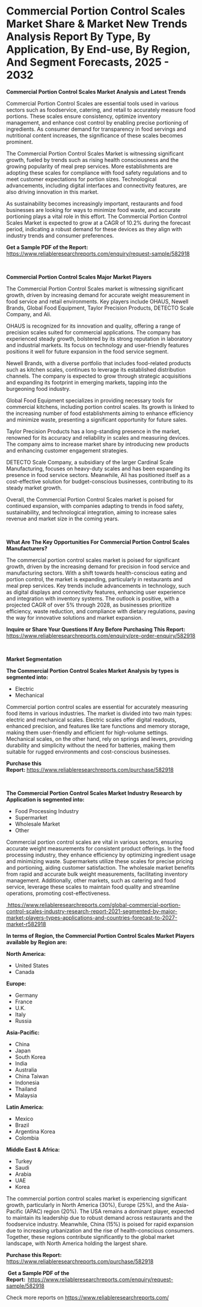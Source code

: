 <p><h1>Commercial Portion Control Scales Market Share & Market New Trends Analysis Report By Type, By Application, By End-use, By Region, And Segment Forecasts, 2025 - 2032</h1></p><p><strong>Commercial Portion Control Scales Market Analysis and Latest Trends</strong></p>
<p><p>Commercial Portion Control Scales are essential tools used in various sectors such as foodservice, catering, and retail to accurately measure food portions. These scales ensure consistency, optimize inventory management, and enhance cost control by enabling precise portioning of ingredients. As consumer demand for transparency in food servings and nutritional content increases, the significance of these scales becomes prominent.</p><p>The Commercial Portion Control Scales Market is witnessing significant growth, fueled by trends such as rising health consciousness and the growing popularity of meal prep services. More establishments are adopting these scales for compliance with food safety regulations and to meet customer expectations for portion sizes. Technological advancements, including digital interfaces and connectivity features, are also driving innovation in this market. </p><p>As sustainability becomes increasingly important, restaurants and food businesses are looking for ways to minimize food waste, and accurate portioning plays a vital role in this effort. The Commercial Portion Control Scales Market is expected to grow at a CAGR of 10.2% during the forecast period, indicating a robust demand for these devices as they align with industry trends and consumer preferences.</p></p>
<p><strong>Get a Sample PDF of the Report:&nbsp;</strong> <a href="https://www.reliableresearchreports.com/enquiry/request-sample/582918?utm_campaign=3190&utm_medium=2&utm_source=Github&utm_content=ia&utm_term=23032025&utm_id=commercial-portion-control-scales">https://www.reliableresearchreports.com/enquiry/request-sample/582918</a></p>
<p>&nbsp;</p>
<p><strong>Commercial Portion Control Scales Major Market Players</strong></p>
<p><p>The Commercial Portion Control Scales market is witnessing significant growth, driven by increasing demand for accurate weight measurement in food service and retail environments. Key players include OHAUS, Newell Brands, Global Food Equipment, Taylor Precision Products, DETECTO Scale Company, and Ali.</p><p>OHAUS is recognized for its innovation and quality, offering a range of precision scales suited for commercial applications. The company has experienced steady growth, bolstered by its strong reputation in laboratory and industrial markets. Its focus on technology and user-friendly features positions it well for future expansion in the food service segment.</p><p>Newell Brands, with a diverse portfolio that includes food-related products such as kitchen scales, continues to leverage its established distribution channels. The company is expected to grow through strategic acquisitions and expanding its footprint in emerging markets, tapping into the burgeoning food industry.</p><p>Global Food Equipment specializes in providing necessary tools for commercial kitchens, including portion control scales. Its growth is linked to the increasing number of food establishments aiming to enhance efficiency and minimize waste, presenting a significant opportunity for future sales.</p><p>Taylor Precision Products has a long-standing presence in the market, renowned for its accuracy and reliability in scales and measuring devices. The company aims to increase market share by introducing new products and enhancing customer engagement strategies.</p><p>DETECTO Scale Company, a subsidiary of the larger Cardinal Scale Manufacturing, focuses on heavy-duty scales and has been expanding its presence in food service sectors. Meanwhile, Ali has positioned itself as a cost-effective solution for budget-conscious businesses, contributing to its steady market growth.</p><p>Overall, the Commercial Portion Control Scales market is poised for continued expansion, with companies adapting to trends in food safety, sustainability, and technological integration, aiming to increase sales revenue and market size in the coming years.</p></p>
<p>&nbsp;</p>
<p><strong>What Are The Key Opportunities For Commercial Portion Control Scales Manufacturers?</strong></p>
<p><p>The commercial portion control scales market is poised for significant growth, driven by the increasing demand for precision in food service and manufacturing sectors. With a shift towards health-conscious eating and portion control, the market is expanding, particularly in restaurants and meal prep services. Key trends include advancements in technology, such as digital displays and connectivity features, enhancing user experience and integration with inventory systems. The outlook is positive, with a projected CAGR of over 5% through 2028, as businesses prioritize efficiency, waste reduction, and compliance with dietary regulations, paving the way for innovative solutions and market expansion.</p></p>
<p><strong>Inquire or Share Your Questions If Any Before Purchasing This Report:</strong> <a href="https://www.reliableresearchreports.com/enquiry/pre-order-enquiry/582918?utm_campaign=3190&utm_medium=2&utm_source=Github&utm_content=ia&utm_term=23032025&utm_id=commercial-portion-control-scales">https://www.reliableresearchreports.com/enquiry/pre-order-enquiry/582918</a></p>
<p>&nbsp;</p>
<p><strong>Market Segmentation</strong></p>
<p><strong>The Commercial Portion Control Scales Market Analysis by types is segmented into:</strong></p>
<p><ul><li>Electric</li><li>Mechanical</li></ul></p>
<p><p>Commercial portion control scales are essential for accurately measuring food items in various industries. The market is divided into two main types: electric and mechanical scales. Electric scales offer digital readouts, enhanced precision, and features like tare functions and memory storage, making them user-friendly and efficient for high-volume settings. Mechanical scales, on the other hand, rely on springs and levers, providing durability and simplicity without the need for batteries, making them suitable for rugged environments and cost-conscious businesses.</p></p>
<p><strong>Purchase this Report:&nbsp;</strong><a href="https://www.reliableresearchreports.com/purchase/582918?utm_campaign=3190&utm_medium=2&utm_source=Github&utm_content=ia&utm_term=23032025&utm_id=commercial-portion-control-scales">https://www.reliableresearchreports.com/purchase/582918</a></p>
<p>&nbsp;</p>
<p><strong>The Commercial Portion Control Scales Market Industry Research by Application is segmented into:</strong></p>
<p><ul><li>Food Processing Industry</li><li>Supermarket</li><li>Wholesale Market</li><li>Other</li></ul></p>
<p><p>Commercial portion control scales are vital in various sectors, ensuring accurate weight measurements for consistent product offerings. In the food processing industry, they enhance efficiency by optimizing ingredient usage and minimizing waste. Supermarkets utilize these scales for precise pricing and portioning, aiding customer satisfaction. The wholesale market benefits from rapid and accurate bulk weight measurements, facilitating inventory management. Additionally, other markets, such as catering and food service, leverage these scales to maintain food quality and streamline operations, promoting cost-effectiveness.</p></p>
<p><a href="https://www.reliableresearchreports.com/global-commercial-portion-control-scales-industry-research-report-2021-segmented-by-major-market-players-types-applications-and-countries-forecast-to-2027-market-r582918?utm_campaign=3190&utm_medium=2&utm_source=Github&utm_content=ia&utm_term=23032025&utm_id=commercial-portion-control-scales">&nbsp;https://www.reliableresearchreports.com/global-commercial-portion-control-scales-industry-research-report-2021-segmented-by-major-market-players-types-applications-and-countries-forecast-to-2027-market-r582918</a></p>
<p><strong>In terms of Region, the Commercial Portion Control Scales Market Players available by Region are:</strong></p>
<p>
    <p> <strong> North America: </strong>
        <ul>
            <li>United States</li>
            <li>Canada</li>
        </ul>
        </p> 
    <p> <strong> Europe: </strong>
        <ul>
            <li>Germany</li>
            <li>France</li>
            <li>U.K.</li>
            <li>Italy</li>
            <li>Russia</li>
        </ul>
        </p> 
    <p> <strong> Asia-Pacific: </strong>
        <ul>
            <li>China</li>
            <li>Japan</li>
            <li>South Korea</li>
            <li>India</li>
            <li>Australia</li>
            <li>China Taiwan</li>
            <li>Indonesia</li>
            <li>Thailand</li>
            <li>Malaysia</li>
        </ul>
        </p> 
    <p> <strong> Latin America: </strong>
        <ul>
            <li>Mexico</li>
            <li>Brazil</li>
            <li>Argentina Korea</li>
            <li>Colombia</li>
        </ul>
        </p> 
    <p> <strong> Middle East & Africa: </strong>
        <ul>
            <li>Turkey</li>
            <li>Saudi</li>
            <li>Arabia</li>
            <li>UAE</li>
            <li>Korea</li>
        </ul>
    </p>
    </p>
<p><p>The commercial portion control scales market is experiencing significant growth, particularly in North America (30%), Europe (25%), and the Asia-Pacific (APAC) region (20%). The USA remains a dominant player, expected to maintain its leadership due to robust demand across restaurants and the foodservice industry. Meanwhile, China (15%) is poised for rapid expansion due to increasing urbanization and the rise of health-conscious consumers. Together, these regions contribute significantly to the global market landscape, with North America holding the largest share.</p></p>
<p><strong>Purchase this Report: </strong><a href="https://www.reliableresearchreports.com/purchase/582918?utm_campaign=3190&utm_medium=2&utm_source=Github&utm_content=ia&utm_term=23032025&utm_id=commercial-portion-control-scales">https://www.reliableresearchreports.com/purchase/582918</a></p>
<p>&nbsp;<strong>Get a Sample PDF of the Report:&nbsp;&nbsp;</strong><a href="https://www.reliableresearchreports.com/enquiry/request-sample/582918?utm_campaign=3190&utm_medium=2&utm_source=Github&utm_content=ia&utm_term=23032025&utm_id=commercial-portion-control-scales">https://www.reliableresearchreports.com/enquiry/request-sample/582918</a></p>
<p><strong></strong></p>
<p>Check more reports on <a href="https://www.reliableresearchreports.com/?utm_campaign=3190&utm_medium=2&utm_source=Github&utm_content=ia&utm_term=23032025&utm_id=commercial-portion-control-scales">https://www.reliableresearchreports.com/</a></p>